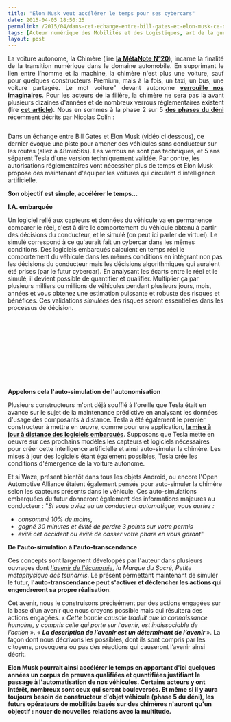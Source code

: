 ```yaml
---
title: "Elon Musk veut accélérer le temps pour ses cybercars"
date: 2015-04-05 18:50:25
permalink: /2015/04/dans-cet-echange-entre-bill-gates-et-elon-musk-ce-dernier-evoque-une-piste-pour-amener-des-vehicules-sans-conducteur-sur.html
tags: [Acteur numérique des Mobilités et des Logistiques, art de la guerre, citoyen, cybercar, cygne noir, donnée data, données réelles, E.Musk, google, innovation, internet des objets, partage de données, Pay as You Move, Service de mobilité, véhicule propre]
layout: post
---
```


<p style="text-align: justify;">La voiture autonome, la Chimère (lire <a href="https://gabrielplassat.github.io/transportsdufutur/2014/04/metanote-20-la-voiture-sans-conducteur-la-chimere.html" target="_blank"><strong>la MétaNote N°20</strong></a>), incarne la finalité de la transition numérique dans le domaine automobile. En supprimant le lien entre l'homme et la machine, la chimère n'est plus une voiture, sauf pour quelques constructeurs Premium, mais à la fois, un taxi, un bus, une voiture partagée. Le mot voiture" devant autonome <a href=""http://rue89.nouvelobs.com/2015/03/15/voiture-demain-fera-envie-sera-content-sen-servir-258181"" target=""_blank""><strong>verrouille nos imaginaires</strong></a>. Pour les acteurs de la filière, la chimère ne sera pas là avant plusieurs dizaines d'années et de nombreux verrous réglementaires existent (lire <a href="https://gabrielplassat.github.io/transportsdufutur/2014/07/innovations-seniors-pollution-et-cybercars.html"" target=""_blank""><strong>cet article</strong></a>). Nous en sommes à la phase 2 sur 5 <a href=""https://medium.com/welcome-to-thefamily/les-cinq-etapes-du-deni-a7a06072c9fc"" target=""_blank""><strong>des phases du déni</strong></a> récemment décrits par Nicolas Colin :</p> <p style=""text-align: justify><a class=""asset-img-link"" href="https://gabrielplassat.github.io/transportsdufutur/wp-content/uploads/sites/6/old/6a0120a66d2ad4970b01b8d0fc6173970c-pi.jpg"" style=""display: inline><img rel=""lightbox[]"" alt=""1 -1Iq_0CszFeiGjfZGys8-g"" border=""0"" class=""asset  asset-image at-xid-6a0120a66d2ad4970b01b8d0fc6173970c image-full img-responsive"" src=""/wp-content/uploads/sites/6/old/6a0120a66d2ad4970b01b8d0fc6173970c-800wi.jpg"" title=""1 -1Iq_0CszFeiGjfZGys8-g"" /></a></p> <p style=""text-align: justify>Dans un échange entre Bill Gates et Elon Musk (vidéo ci dessous), ce dernier évoque une piste pour amener des véhicules sans conducteur sur les routes (allez à 48min56s). Les verrous ne sont pas techniques, et 5 ans séparent Tesla d'une version techniquement validée. Par contre, les autorisations réglementaires vont nécessiter plus de temps et Elon Musk propose dès maintenant d'équiper les voitures qui circulent d'intelligence artificielle.</p> <p style=""text-align: justify><strong>Son objectif est simple, accélérer le temps...</strong></p> <p style=""text-align: justify></p>  <!--more-->  <p style=""text-align: justify><strong>I.A. embarquée</strong></p> <p style=""text-align: justify>Un logiciel relié aux capteurs et données du véhicule va en permanence comparer le réel, c'est à dire le comportement du véhicule obtenu à partir des décisions du conducteur, et le simulé (on peut ici parler de virtuel). Le simulé correspond à ce qu'aurait fait un cybercar dans les mêmes conditions. Des logiciels embarqués calculent en temps réel le comportement du véhicule dans les mêmes conditions en intégrant non pas les décisions du conducteur mais les décisions algorithmiques qui auraient été prises (par le futur cybercar). En analysant les écarts entre le réel et le simulé, il devient possible de quantifier et qualifier. Multiplier ça par plusieurs milliers ou millions de véhicules pendant plusieurs jours, mois, années et vous obtenez une estimation puissante et robuste des risques et bénéfices. Ces validations <em>simulées</em> des risques seront essentielles dans les processus de décision. </p> <p><iframe allowfullscreen="""" frameborder=""0"" height=""315"" src=""https://www.youtube.com/embed/NG0ZjUfOBUs?t=48m56s"" width=""560""></iframe></p> <p style=""text-align: justify><strong>Appelons cela l'auto-simulation de l'autonomisation</strong></p> <p style=""text-align: justify>Plusieurs constructeurs m'ont déjà soufflé à l'oreille que Tesla était en avance sur le sujet de la maintenance prédictive en analysant les données d'usage des composants à distance. Tesla a été également le premier constructeur à mettre en œuvre, comme pour une application, <a href=""http://www.wired.com/2012/09/tesla-over-the-air/"" target=""_blank""><strong>la mise à jour à distance des logiciels embarqués</strong></a>. Supposons que Tesla mette en oeuvre sur ces prochains modèles les capteurs et logiciels nécessaires pour créer cette intelligence artificielle et ainsi auto-simuler la chimère. Les mises à jour des logiciels étant également possibles, Tesla crée les conditions d'émergence de la voiture autonome.</p> <p style=""text-align: justify>Et si Waze, présent bientôt dans tous les objets Android, ou encore l'Open Automotive Alliance étaient également pensés pour auto-simuler la chimère selon les capteurs présents dans le véhicule. Ces auto-simulations embarquées du futur donneront également des informations majeures au conducteur : "<em>Si vous aviez eu un conducteur automatique, vous auriez :</em></p> <ul> <li><em>consommé 10% de moins,</em></li> <li><em>gagné 30 minutes et évité de perdre 3 points sur votre permis</em></li> <li><em>évité cet accident ou évité de casser votre phare en vous garant</em>"</li> </ul> <p style=""text-align: justify><strong>De l'auto-simulation à l'auto-transcendance</strong></p> <p style=""text-align: justify>Ces concepts sont largement développés par l'auteur dans plusieurs ouvrages dont <em><a href="https://gabrielplassat.github.io/transportsdufutur/2012/05/jean-pierre-dupuy-nous-apporte-dans-son-dernier-ouvrage-des-pistes-de-reflexion-pour-nous-aider-a-penser-le-monde-qui-vient.html"" target=""_blank"">l'avenir de l'économie</a>, la Marque du Sacré, Petite métaphysique des tsunamis</em>. Le présent permettant maintenant de simuler le futur, <strong>l'auto-transcendance peut s'activer et déclencher les actions qui engendreront sa propre réalisation</strong>. </p> <p style=""text-align: justify>Cet avenir, nous le construisons précisément par des actions engagées sur la base d’un avenir que nous croyons possible mais qui résultera des actions engagées. « <em>Cette boucle causale traduit que la connaissance humaine, y compris celle qui porte sur l’avenir, est indissociable de l’action</em> ». « <strong><em>La description de l’avenir est un déterminant de l’avenir</em> </strong>». La façon dont nous décrivons les possibles, dont ils sont compris par les citoyens, provoquera ou pas des réactions qui causeront l’avenir ainsi décrit.</p> <p style=""text-align: justify><strong>Elon Musk pourrait ainsi <span style=""text-decoration: underline>accélérer</span> le temps en apportant d'ici quelques années un corpus de preuves qualifiées et quantifiées justifiant le passage à l'automatisation de nos véhicules. Certains acteurs y ont intérêt, nombreux sont ceux qui seront bouleversés. Et même si il y aura toujours besoin de constructeur d'objet véhicule (phase 5 du déni), les futurs opérateurs de mobilités basés sur des chimères n'auront qu'un objectif : nouer de nouvelles relations avec la multitude. </strong></p> <p style=""text-align: justify> </p> <p style=""text-align: justify
